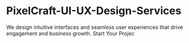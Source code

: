 # PixelCraft-UI-UX-Design-Services
We design intuitive interfaces and seamless user experiences that drive engagement and business growth.  Start Your Projec
